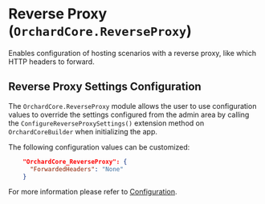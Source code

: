 # Reverse Proxy (`OrchardCore.ReverseProxy`)

Enables configuration of hosting scenarios with a reverse proxy, like which HTTP headers to forward.

## Reverse Proxy Settings Configuration

The `OrchardCore.ReverseProxy` module allows the user to use configuration values to override the settings configured from the admin area by calling the `ConfigureReverseProxySettings()` extension method on `OrchardCoreBuilder` when initializing the app.

The following configuration values can be customized:

```json
    "OrchardCore_ReverseProxy": {
      "ForwardedHeaders": "None"
    }
```

For more information please refer to [Configuration](../Configuration/README.md).
